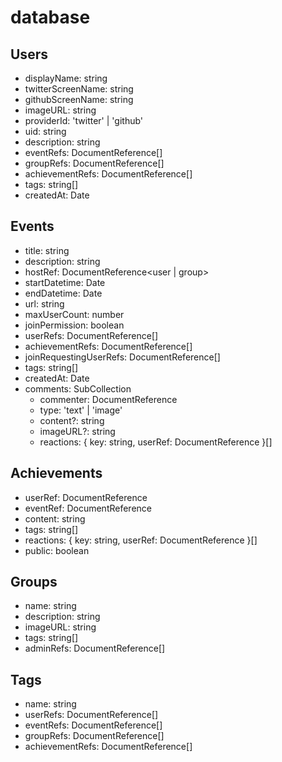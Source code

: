 # database
## Users
* displayName: string
* twitterScreenName: string
* githubScreenName: string
* imageURL: string
* providerId: 'twitter' | 'github'
* uid: string
* description: string
* eventRefs: DocumentReference<event>[]
* groupRefs: DocumentReference<group>[]
* achievementRefs: DocumentReference<achievement>[]
* tags: string[]
* createdAt: Date
## Events
* title: string
* description: string
* hostRef: DocumentReference<user | group>
* startDatetime: Date
* endDatetime: Date
* url: string
* maxUserCount: number
* joinPermission: boolean
* userRefs: DocumentReference<user>[]
* achievementRefs: DocumentReference<achievement>[]
* joinRequestingUserRefs: DocumentReference<user>[]
* tags: string[]
* createdAt: Date
* comments: SubCollection
    * commenter: DocumentReference<user>
    * type: 'text' | 'image'
    * content?: string
    * imageURL?: string
    * reactions: { key: string, userRef: DocumentReference<user> }[]
## Achievements
* userRef: DocumentReference<user>
* eventRef: DocumentReference<event>
* content: string
* tags: string[]
* reactions: { key: string, userRef: DocumentReference<user> }[]
* public: boolean
## Groups
* name: string
* description: string
* imageURL: string
* tags: string[]
* adminRefs: DocumentReference<user>[]
## Tags
* name: string
* userRefs: DocumentReference<user>[]
* eventRefs: DocumentReference<event>[]
* groupRefs: DocumentReference<group>[]
* achievementRefs: DocumentReference<achievement>[]

